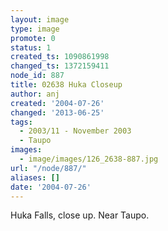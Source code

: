 ```yaml
---
layout: image
type: image
promote: 0
status: 1
created_ts: 1090861998
changed_ts: 1372159411
node_id: 887
title: 02638 Huka Closeup
author: anj
created: '2004-07-26'
changed: '2013-06-25'
tags:
  - 2003/11 - November 2003
  - Taupo
images:
  - image/images/126_2638-887.jpg
url: "/node/887/"
aliases: []
date: '2004-07-26'
---
```

Huka Falls, close up.  Near Taupo.
